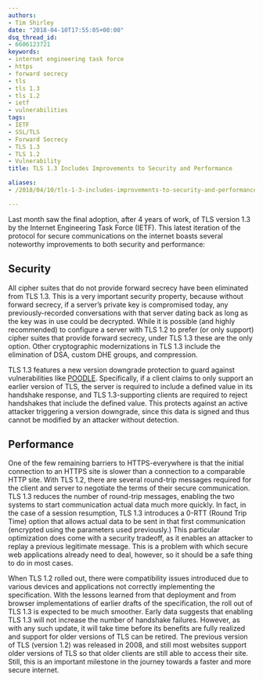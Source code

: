 ```yaml
---
authors:
- Tim Shirley
date: "2018-04-10T17:55:05+00:00"
dsq_thread_id:
- 6606123721
keywords:
- internet engineering task force
- https
- forward secrecy
- tls
- tls 1.3
- tls 1.2
- ietf
- vulnerabilities
tags:
- IETF
- SSL/TLS
- Forward Secrecy
- TLS 1.3
- TLS 1.2
- Vulnerability
title: TLS 1.3 Includes Improvements to Security and Performance

aliases:
- /2018/04/10/tls-1-3-includes-improvements-to-security-and-performance/

---
```

Last month saw the final adoption, after 4 years of work, of TLS version 1.3 by the Internet Engineering Task Force (IETF). This latest iteration of the protocol for secure communications on the internet boasts several noteworthy improvements to both security and performance:

## Security

All cipher suites that do not provide forward secrecy have been eliminated from TLS 1.3. This is a very important security property, because without forward secrecy, if a server’s private key is compromised today, any previously-recorded conversations with that server dating back as long as the key was in use could be decrypted. While it is possible (and highly recommended) to configure a server with TLS 1.2 to prefer (or only support) cipher suites that provide forward secrecy, under TLS 1.3 these are the only option. Other cryptographic modernizations in TLS 1.3 include the elimination of DSA, custom DHE groups, and compression.

TLS 1.3 features a new version downgrade protection to guard against vulnerabilities like [POODLE][1]. Specifically, if a client claims to only support an earlier version of TLS, the server is required to include a defined value in its handshake response, and TLS 1.3-supporting clients are required to reject handshakes that include the defined value. This protects against an active attacker triggering a version downgrade, since this data is signed and thus cannot be modified by an attacker without detection.

## Performance

One of the few remaining barriers to HTTPS-everywhere is that the initial connection to an HTTPS site is slower than a connection to a comparable HTTP site. With TLS 1.2, there are several round-trip messages required for the client and server to negotiate the terms of their secure communication. TLS 1.3 reduces the number of round-trip messages, enabling the two systems to start communication actual data much more quickly. In fact, in the case of a session resumption, TLS 1.3 introduces a 0-RTT (Round Trip Time) option that allows actual data to be sent in that first communication (encrypted using the parameters used previously.) This particular optimization does come with a security tradeoff, as it enables an attacker to replay a previous legitimate message. This is a problem with which secure web applications already need to deal, however, so it should be a safe thing to do in most cases.

When TLS 1.2 rolled out, there were compatibility issues introduced due to various devices and applications not correctly implementing the specification. With the lessons learned from that deployment and from browser implementations of earlier drafts of the specification, the roll out of TLS 1.3 is expected to be much smoother. Early data suggests that enabling TLS 1.3 will not increase the number of handshake failures. However, as with any such update, it will take time before its benefits are fully realized and support for older versions of TLS can be retired. The previous version of TLS (version 1.2) was released in 2008, and still most websites support older versions of TLS so that older clients are still able to access their site. Still, this is an important milestone in the journey towards a faster and more secure internet.

 [1]: https://en.wikipedia.org/wiki/POODLE